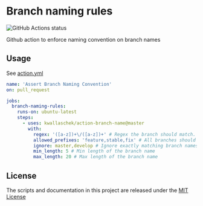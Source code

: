 # Branch naming rules
<img alt="GitHub Actions status" src="https://github.com/kwallaschek/action-branch-name/workflows/main/badge.svg">

Github action to enforce naming convention on branch names

## Usage

See [action.yml](./action.yml)

```yaml
name: 'Assert Branch Naming Convention'
on: pull_request

jobs:
  branch-naming-rules:
    runs-on: ubuntu-latest
    steps:
      - uses: kwallaschek/action-branch-name@master
        with:
          regex: '([a-z])+\/([a-z])+' # Regex the branch should match. This example enforces grouping
          allowed_prefixes: 'feature,stable,fix' # All branches should start with the given prefix
          ignore: master,develop # Ignore exactly matching branch names from convention
          min_length: 5 # Min length of the branch name
          max_length: 20 # Max length of the branch name
```

## License
The scripts and documentation in this project are released under the [MIT License](./LICENSE)
